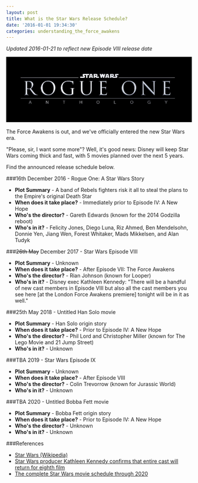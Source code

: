 ```yaml
---
layout: post
title: What is the Star Wars Release Schedule?
date: '2016-01-01 19:34:30'
categories: understanding_the_force_awakens
---
```


*Updated 2016-01-21 to reflect new Episode VIII release date*

![](/img/posts/star_wars_rogue_one.jpg)

The Force Awakens is out, and we've officially entered the new Star Wars era.

"Please, sir, I want some more"? Well, it's good news: Disney will keep Star Wars coming thick and fast, with 5 movies planned over the next 5 years.

Find the announced release schedule below.

###16th December 2016 - Rogue One: A Star Wars Story

* **Plot Summary** - A band of Rebels fighters risk it all to steal the plans to the Empire's original Death Star
* **When does it take place?** - Immediately prior to Episode IV: A New Hope
* **Who's the director?** - Gareth Edwards (known for the 2014 Godzilla reboot)
* **Who's in it?** - Felicity Jones, Diego Luna, Riz Ahmed, Ben Mendelsohn, Donnie Yen, Jiang Wen, Forest Whitaker, Mads Mikkelsen, and Alan Tudyk

###<strike>26th May</strike> December 2017 - Star Wars Episode VIII

* **Plot Summary** - Unknown
* **When does it take place?** - After Episode VII: The Force Awakens
* **Who's the director?** - Rian Johnson (known for Looper)
* **Who's in it?** - Disney exec Kathleen Kennedy: "There will be a handful of new cast members in Episode VIII but also all the cast members you see here [at the London Force Awakens premiere] tonight will be in it as well."

###25th May 2018 - Untitled Han Solo movie

* **Plot Summary** - Han Solo origin story
* **When does it take place?** - Prior to Episode IV: A New Hope
* **Who's the director?** - Phil Lord and Christopher Miller (known for The Lego Movie and 21 Jump Street)
* **Who's in it?** - Unknown

###TBA 2019 - Star Wars Episode IX

* **Plot Summary** - Unknown
* **When does it take place?** - After Episode VIII 
* **Who's the director?** - Colin Trevorrow (known for Jurassic World)
* **Who's in it?** - Unknown

###TBA 2020 - Untitled Bobba Fett movie

* **Plot Summary** - Bobba Fett origin story
* **When does it take place?** - Prior to Episode IV: A New Hope
* **Who's the director?** - Unknown
* **Who's in it?** - Unknown

###References

* <a href="https://en.m.wikipedia.org/wiki/Star_Wars" target="_blank">Star Wars (Wikipedia)</a>
* <a href="http://www.standard.co.uk/showbiz/celebrity-news/star-wars-producer-kathleen-kennedy-confirms-that-entire-cast-will-return-for-eighth-film-a3139911.html" target="_blank">Star Wars producer Kathleen Kennedy confirms that entire cast will return for eighth film</a>
* <a href="http://bgr.com/2015/12/31/star-wars-episode-viii-ix/" target="_blank">The complete Star Wars movie schedule through 2020</a>